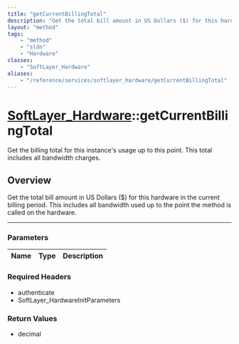 ```yaml
---
title: "getCurrentBillingTotal"
description: "Get the total bill amount in US Dollars ($) for this hardware in the current billing period. This includes all bandwidth... "
layout: "method"
tags:
    - "method"
    - "sldn"
    - "Hardware"
classes:
    - "SoftLayer_Hardware"
aliases:
    - "/reference/services/softlayer_hardware/getCurrentBillingTotal"
---
```

# [SoftLayer_Hardware](/reference/services/SoftLayer_Hardware)::getCurrentBillingTotal

Get the billing total for this instance's usage up to this point. This total includes all bandwidth charges. 


## Overview 
Get the total bill amount in US Dollars ($) for this hardware in the current billing period. This includes all bandwidth used up to the point the method is called on the hardware. 

-----

### Parameters 
|Name | Type | Description |
| --- | --- | --- |


### Required Headers
* authenticate
* SoftLayer_HardwareInitParameters


### Return Values
* decimal




